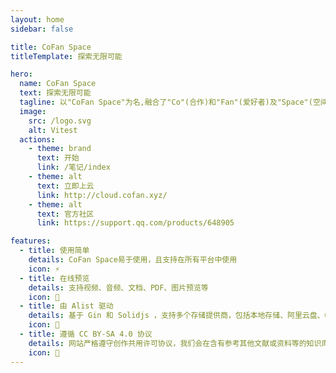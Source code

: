 ```yaml
---
layout: home
sidebar: false

title: CoFan Space
titleTemplate: 探索无限可能

hero:
  name: CoFan Space
  text: 探索无限可能
  tagline: 以"CoFan Space"为名,融合了"Co"(合作)和"Fan"(爱好者)及"Space"(空间),为数码爱好者提供协作与共享的平台。
  image:
    src: /logo.svg
    alt: Vitest
  actions:
    - theme: brand
      text: 开始
      link: /笔记/index
    - theme: alt
      text: 立即上云
      link: http://cloud.cofan.xyz/
    - theme: alt
      text: 官方社区
      link: https://support.qq.com/products/648905

features:
  - title: 使用简单
    details: CoFan Space易于使用，且支持在所有平台中使用
    icon: ⚡
  - title: 在线预览
    details: 支持视频、音频、文档、PDF、图片预览等
    icon: 📃
  - title: 由 Alist 驱动
    details: 基于 Gin 和 Solidjs ，支持多个存储提供商，包括本地存储、阿里云盘、OneDrive、Google Drive等，且易于拓展。
    icon: 🚀
  - title: 遵循 CC BY-SA 4.0 协议
    details: 网站严格遵守创作共用许可协议，我们会在含有参考其他文献或资料等的知识库中标注作者/来源等。
    icon: 📖
---
```


<HomePage />
